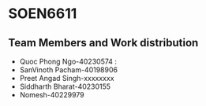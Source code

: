 # SOEN6611
## Team Members and Work distribution
* Quoc Phong Ngo-40230574 :
* SanVinoth Pacham-40198906  
* Preet Angad Singh-xxxxxxxx 
* Siddharth Bharat-40230155   
* Nomesh-40229979

